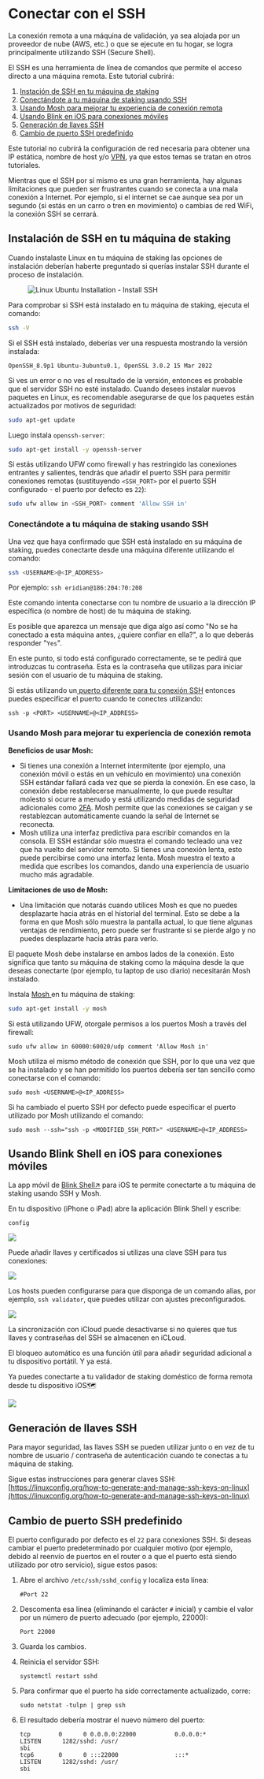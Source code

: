 # Conectar con el SSH

La conexión remota a una máquina de validación, ya sea alojada por un proveedor de nube (AWS, etc.) o que se ejecute en tu hogar, se logra principalmente utilizando SSH (Secure Shell).

El SSH es una herramienta de línea de comandos que permite el acceso directo a una máquina remota. Este tutorial cubrirá:

1. [Instación de SSH en tu máquina de staking](#installing-ssh-on-your-staking-machine)
2. [Conectándote a tu máquina de staking usando SSH](#connecting-to-your-staking-machine-using-ssh)
3. [Usando Mosh para mejorar tu experiencia de conexión remota](#using-mosh-to-improve-your-remote-connection-experience)
4. [Usando Blink en iOS para conexiones móviles](#using-blink-for-ios-for-mobile-connections)
5. [Generación de llaves SSH ](#generating-ssh-keys)
6. [Cambio de puerto SSH predefinido](#changing-the-default-ssh-port)

Este tutorial no cubrirá la configuración de red necesaria para obtener una IP estática, nombre de host y/o [VPN](http://127.0.0.1:5000/o/5TLAFycQGS1YA3kIVVOf/s/x0r5p8oRhI3NM8yvyTPC/), ya que estos temas se tratan en otros tutoriales.

Mientras que el SSH por sí mismo es una gran herramienta, hay algunas limitaciones que pueden ser frustrantes cuando se conecta a una mala conexión a Internet. Por ejemplo, si el internet se cae aunque sea por un segundo (si estás en un carro o tren en movimiento) o cambias de red WiFi, la conexión SSH se cerrará.

## Instalación de SSH en tu máquina de staking

Cuando instalaste Linux en tu máquina de staking las opciones de instalación deberían haberte preguntado si querías instalar SSH durante el proceso de instalación.

<figure><img src="/assets/img/gitbook/image (25).png" alt="Linux Ubuntu Installation - Install SSH"><figcaption></figcaption></figure>

Para comprobar si SSH está instalado en tu máquina de staking, ejecuta el comando:

```bash
ssh -V
```

Si el SSH está instalado, deberías ver una respuesta mostrando la versión instalada:

```
OpenSSH_8.9p1 Ubuntu-3ubuntu0.1, OpenSSL 3.0.2 15 Mar 2022
```

Si ves un error o no ves el resultado de la versión, entonces es probable que el servidor SSH no esté instalado. Cuando desees instalar nuevos paquetes en Linux, es recomendable asegurarse de que los paquetes están actualizados por motivos de seguridad:

```bash
sudo apt-get update
```

Luego instala `openssh-server`:

```bash
sudo apt-get install -y openssh-server
```

Si estás utilizando UFW como firewall y has restringido las conexiones entrantes y salientes, tendrás que añadir el puerto SSH para permitir conexiones remotas (sustituyendo `<SSH_PORT>` por el puerto SSH configurado - el puerto por defecto es `22`):

```bash
sudo ufw allow in <SSH_PORT> comment 'Allow SSH in'
```

### Conectándote a tu máquina de staking usando SSH

Una vez que haya confirmado que SSH está instalado en su máquina de staking, puedes conectarte desde una máquina diferente utilizando el comando:

```bash
ssh <USERNAME>@<IP_ADDRESS>
```

Por ejemplo: `ssh eridian@186:204:70:208`

Este comando intenta conectarse con tu nombre de usuario a la dirección IP específica (o nombre de host) de tu máquina de staking.

Es posible que aparezca un mensaje que diga algo así como "No se ha conectado a esta máquina antes, ¿quiere confiar en ella?", a lo que deberás responder "`Yes`".

En este punto, si todo está configurado correctamente, se te pedirá que introduzcas tu contraseña. Esta es la contraseña que utilizas para iniciar sesión con el usuario de tu máquina de staking.

Si estás utilizando un[ puerto diferente para tu conexión SSH](#changing-the-default-ssh-port) entonces puedes especificar el puerto cuando te conectes utilizando:

```
ssh -p <PORT> <USERNAME>@<IP_ADDRESS>
```

### Usando Mosh para mejorar tu experiencia de conexión remota

**Beneficios de usar Mosh:**

* Si tienes una conexión a Internet intermitente (por ejemplo, una conexión móvil o estás en un vehículo en movimiento) una conexión SSH estándar fallará cada vez que se pierda la conexión. En ese caso, la conexión debe restablecerse manualmente, lo que puede resultar molesto si ocurre a menudo y está utilizando medidas de seguridad adicionales como [2FA](../../tutorials/ssh-security-2fa). Mosh permite que las conexiones se caigan y se restablezcan automáticamente cuando la señal de Internet se reconecta.
* Mosh utiliza una interfaz predictiva para escribir comandos en la consola. El SSH estándar sólo muestra el comando tecleado una vez que ha vuelto del servidor remoto. Si tienes una conexión lenta, esto puede percibirse como una interfaz lenta. Mosh muestra el texto a medida que escribes los comandos, dando una experiencia de usuario mucho más agradable.

**Limitaciones de uso de Mosh:**

* Una limitación que notarás cuando utilices Mosh es que no puedes desplazarte hacia atrás en el historial del terminal. Esto se debe a la forma en que Mosh sólo muestra la pantalla actual, lo que tiene algunas ventajas de rendimiento, pero puede ser frustrante si se pierde algo y no puedes desplazarte hacia atrás para verlo.

El paquete Mosh debe instalarse en ambos lados de la conexión. Esto significa que tanto su máquina de staking como la máquina desde la que deseas conectarte (por ejemplo, tu laptop de uso diario) necesitarán Mosh instalado.

Instala [Mosh ](https://mosh.org/#getting)en tu máquina de staking:

```bash
sudo apt-get install -y mosh
```

Si está utilizando UFW, otorgale permisos a los puertos Mosh a través del firewall:

```
sudo ufw allow in 60000:60020/udp comment 'Allow Mosh in'
```

Mosh utiliza el mismo método de conexión que SSH, por lo que una vez que se ha instalado y se han permitido los puertos debería ser tan sencillo como conectarse con el comando:

```
sudo mosh <USERNAME>@<IP_ADDRESS>
```

Si ha cambiado el puerto SSH por defecto puede especificar el puerto utilizado por Mosh utilizando el comando:

```
sudo mosh --ssh="ssh -p <MODIFIED_SSH_PORT>" <USERNAME>@<IP_ADDRESS>
```

## Usando Blink Shell en iOS para conexiones móviles

La app móvil de [Blink Shell↗](https://apps.apple.com/us/app/blink-shell-code-editor/id1594898306) para iOS te permite conectarte a tu máquina de staking usando SSH y Mosh.

En tu dispositivo (iPhone o iPad) abre la aplicación Blink Shell y escribe:

```
config
```

![](</assets/img/gitbook/image (57).png>)

Puede añadir llaves y certificados si utilizas una clave SSH para tus conexiones:

![](</assets/img/gitbook/image (7) (2).png>)

Los hosts pueden configurarse para que disponga de un comando alias, por ejemplo, `ssh validator`, que puedes utilizar con ajustes preconfigurados.

![](</assets/img/gitbook/image (77).png>)

La sincronización con iCloud puede desactivarse si no quieres que tus llaves y contraseñas del SSH se almacenen en iCLoud.

El bloqueo automático es una función útil para añadir seguridad adicional a tu dispositivo portátil. Y ya está.

Ya puedes conectarte a tu validador de staking doméstico de forma remota desde tu dispositivo iOS🗺️

![](</assets/img/gitbook/image (4) (3).png>)

## Generación de llaves SSH

Para mayor seguridad, las llaves SSH se pueden utilizar junto o en vez de tu nombre de usuario / contraseña de autenticación cuando te conectas a tu máquina de staking.

Sigue estas instrucciones para generar claves SSH: [https://linuxconfig.org/how-to-generate-and-manage-ssh-keys-on-linux](https://linuxconfig.org/how-to-generate-and-manage-ssh-keys-on-linux)

## Cambio de puerto SSH predefinido

El puerto configurado por defecto es el `22` para conexiones SSH. Si deseas cambiar el puerto predeterminado por cualquier motivo (por ejemplo, debido al reenvío de puertos en el router o a que el puerto está siendo utilizado por otro servicio), sigue estos pasos:

1.  Abre el archivo `/etc/ssh/sshd_config` y localiza esta línea:

    ```
    #Port 22
    ```
2.  Descomenta esa línea (eliminando el carácter `#` inicial) y cambie el valor por un número de puerto adecuado (por ejemplo, 22000):

    ```
    Port 22000
    ```
3. Guarda los cambios.
4.  Reinicia el servidor SSH:

    ```
    systemctl restart sshd
    ```
5.  Para confirmar que el puerto ha sido correctamente actualizado, corre:

    ```
    sudo netstat -tulpn | grep ssh
    ```
6.  El resultado debería mostrar el nuevo número del puerto:

    ```
    tcp        0      0 0.0.0.0:22000           0.0.0.0:*               LISTEN      1282/sshd: /usr/
    sbi 
    tcp6       0      0 :::22000                :::*                    LISTEN      1282/sshd: /usr/
    sbi 
    ```
